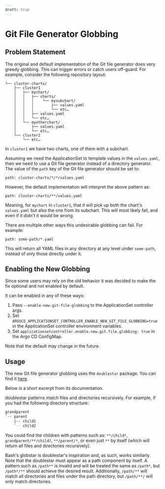 ```yaml
---
draft: true
---
```


# Git File Generator Globbing

## Problem Statement

The original and default implementation of the Git file generator does very greedy globbing. This can trigger errors or catch users off-guard. For example, consider the following repository layout:

```
└── cluster-charts/
    ├── cluster1
    │   ├── mychart/
    │   │   ├── charts/
    │   │   │    └── mysubchart/
    │   │   │        ├── values.yaml
    │   │   │        └── etc…
    │   │   ├── values.yaml
    │   │   └── etc…
    │   └── myotherchart/
    │       ├── values.yaml
    │       └── etc…
    └── cluster2
        └── etc…
```

In `cluster1` we have two charts, one of them with a subchart.

Assuming we need the ApplicationSet to template values in the `values.yaml`, then we need to use a Git file generator instead of a directory generator. The value of the `path` key of the Git file generator should be set to:

```
path: cluster-charts/*/*/values.yaml
```

However, the default implementation will interpret the above pattern as:

```
path: cluster-charts/**/values.yaml
```

Meaning, for `mychart` in `cluster1`, that it will pick up both the chart's `values.yaml` but also the one from its subchart. This will most likely fail, and even if it didn't it would be wrong.

There are multiple other ways this undesirable globbing can fail. For example:

```
path: some-path/*.yaml
```

This will return all YAML files in any directory at any level under `some-path`, instead of only those directly under it.

## Enabling the New Globbing

Since some users may rely on the old behavior it was decided to make the fix optional and not enabled by default.

It can be enabled in any of these ways:

1. Pass `--enable-new-git-file-globbing` to the ApplicationSet controller args.
1. Set `ARGOCD_APPLICATIONSET_CONTROLLER_ENABLE_NEW_GIT_FILE_GLOBBING=true` in the ApplicationSet controller environment variables.
1. Set `applicationsetcontroller.enable.new.git.file.globbing: true` in the Argo CD ConfigMap.

Note that the default may change in the future.

## Usage

The new Git file generator globbing uses the `doublestar` package. You can find it [here](https://github.com/bmatcuk/doublestar).

Below is a short excerpt from its documentation.

doublestar patterns match files and directories recursively. For example, if
you had the following directory structure:

```bash
grandparent
`-- parent
    |-- child1
    `-- child2
```

You could find the children with patterns such as: `**/child*`,
`grandparent/**/child?`, `**/parent/*`, or even just `**` by itself (which will
return all files and directories recursively).

Bash's globstar is doublestar's inspiration and, as such, works similarly.
Note that the doublestar must appear as a path component by itself. A pattern
such as `/path**` is invalid and will be treated the same as `/path*`, but
`/path*/**` should achieve the desired result. Additionally, `/path/**` will
match all directories and files under the path directory, but `/path/**/` will
only match directories.
